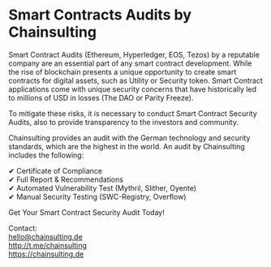# Smart Contracts Audits by Chainsulting
Smart Contract Audits (Ethereum, Hyperledger, EOS, Tezos)  by a reputable company are an essential part of any smart contract development. 
While the rise of blockchain presents a unique opportunity to create smart contracts for digital assets, such as Utility or Security token. Smart Contract applications come with unique security concerns that have historically led to millions of USD in losses (The DAO or Parity Freeze).

To mitigate these risks, it is necessary to conduct Smart Contract Security Audits, also to provide transparency to the investors and community.

Chainsulting provides an audit with the German technology and security standards, which are the highest in the world. An audit by Chainsulting includes the following:

✔ Certificate of Compliance <br>
✔ Full Report & Recommendations <br>
✔ Automated Vulnerability Test (Mythril, Slither, Oyente)<br>
✔ Manual Security Testing (SWC-Registry, Overflow)<br>


Get Your Smart Contract Security Audit Today!

Contact:<br>
hello@chainsulting.de<br>
http://t.me/chainsulting<br>
https://chainsulting.de<br>

